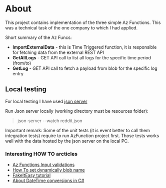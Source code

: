 # About

This project contains implementation of the three simple Az Functions. 
This was a technical task of the one company to which I had applied.  

Short summary of the Az Funcs: 
- <b>ImportExternalData</b> - this is Time Triggered function, it is responsible for fetching data from the external REST API 
- <b>GetAllLogs</b> - GET API call to list all logs for the specific time period (from/to) 
- <b>GetLog</b> - GET API call to fetch a payload from blob for the specific log entry


## Local testing 

For local testing I have used [json server](https://www.npmjs.com/package/json-server)

Run Json server locally (working directory must be resources folder): 
>json-server --watch reddit.json

Important remark: Some of the unit tests (it is event better to call them integration tests) 
require to run AzFunction project first. Those tests works well with the data hosted by the json server on the 
local PC.


### Interesting HOW TO arcticles

- [Az Functions Input validations](https://www.tomfaltesek.com/azure-functions-input-validation/)
- [How To set dynamically blob name](https://www.davidguida.net/how-to-dynamically-set-blob-name-in-an-azure-function/)
- [FakeItEasy tutorial](https://techmindfactory.com/Easy-mocking-in-C-code-with-FakeItEasy-library/) 
- [About DateTime conversions in C#](https://itecnote.com/tecnote/c-parse-a-date-string-into-a-certain-timezone-supporting-daylight-saving-time/)